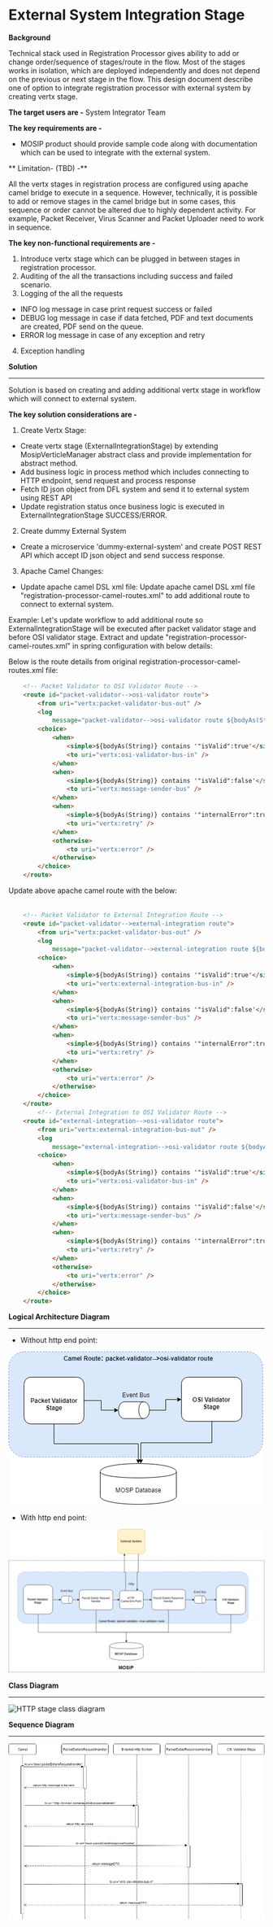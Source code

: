
# External System Integration Stage 

**Background**

Technical stack used in Registration Processor gives ability to add or change order/sequence of stages/route in the flow. Most of the stages works in isolation, which are deployed independently and does not depend on the previous or next stage in the flow. This design document describe one of option to integrate registration processor with external system by creating vertx stage. 

**The target users are -**
System Integrator Team

**The key requirements are -**
-	MOSIP product should provide sample code along with documentation which can be used to integrate with the external system.

** Limitation- (TBD) -**

All the vertx stages in registration process are configured using apache camel bridge to execute in a sequence. However, technically, it is possible to add or remove stages in the camel bridge but in some cases, this sequence or order cannot be altered due to highly dependent activity. For example, Packet Receiver, Virus Scanner and Packet Uploader need to work in sequence. 

**The key non-functional requirements are -**
1.	Introduce vertx stage which can be plugged in between stages in registration processor.
2.  Auditing of the all the transactions including success and failed scenario.
3.	Logging of the all the requests
- 	INFO log message in case print request success or failed
- 	DEBUG log message in case if data fetched, PDF and text documents are created, PDF send on the queue.
- 	ERROR log message in case of any exception and retry
4.	Exception handling


**Solution**

------------

Solution is based on creating and adding additional vertx stage in workflow which will connect to external system.

**The key solution considerations are -**
1.	Create Vertx Stage:
- Create vertx stage (ExternalIntegrationStage) by extending MosipVerticleManager abstract class and provide implementation for abstract method. 
- Add business logic in process method which includes connecting to HTTP endpoint, send request and process response
- Fetch ID json object from DFL system and send it to external system using REST API
- Update registration status once business logic is executed in ExternalIntegrationStage SUCCESS/ERROR.

2.  Create dummy External System
- Create a microservice 'dummy-external-system' and create POST REST API which accept ID json object and send success response.

3.	Apache Camel Changes:
- 	Update apache camel DSL xml file:
Update apache camel DSL xml file "registration-processor-camel-routes.xml" to add additional route to connect to external system. 

Example: Let's update workflow to add additional route so ExternalIntegrationStage will be executed after packet validator stage and before OSI validator stage. Extract and update "registration-processor-camel-routes.xml" in spring configuration with below details:
	
Below is the route details from original registration-processor-camel-routes.xml file:

```html
	<!-- Packet Validator to OSI Validator Route -->
	<route id="packet-validator-->osi-validator route">
		<from uri="vertx:packet-validator-bus-out" />
		<log
			message="packet-validator-->osi-validator route ${bodyAs(String)}" />
		<choice>
			<when>
				<simple>${bodyAs(String)} contains '"isValid":true'</simple>
				<to uri="vertx:osi-validator-bus-in" />
			</when>
			<when>
				<simple>${bodyAs(String)} contains '"isValid":false'</simple>
				<to uri="vertx:message-sender-bus" />
			</when>
			<when>
				<simple>${bodyAs(String)} contains '"internalError":true'</simple>
				<to uri="vertx:retry" />
			</when>
			<otherwise>
				<to uri="vertx:error" />
			</otherwise>
		</choice>
	</route>
```
Update above apache camel route with the below:

```html

	<!-- Packet Validator to External Integration Route -->
	<route id="packet-validator-->external-integration route">
		<from uri="vertx:packet-validator-bus-out" />
		<log
			message="packet-validator-->external-integration route ${bodyAs(String)}" />
		<choice>
			<when>
				<simple>${bodyAs(String)} contains '"isValid":true'</simple>
				<to uri="vertx:external-integration-bus-in" />
			</when>
			<when>
				<simple>${bodyAs(String)} contains '"isValid":false'</simple>
				<to uri="vertx:message-sender-bus" />
			</when>
			<when>
				<simple>${bodyAs(String)} contains '"internalError":true'</simple>
				<to uri="vertx:retry" />
			</when>
			<otherwise>
				<to uri="vertx:error" />
			</otherwise>
		</choice>
	</route>
		<!-- External Integration to OSI Validator Route -->
	<route id="external-integration-->osi-validator route">
		<from uri="vertx:external-integration-bus-out" />
		<log
			message="external-integration-->osi-validator route ${bodyAs(String)}" />
		<choice>
			<when>
				<simple>${bodyAs(String)} contains '"isValid":true'</simple>
				<to uri="vertx:osi-validator-bus-in" />
			</when>
			<when>
				<simple>${bodyAs(String)} contains '"isValid":false'</simple>
				<to uri="vertx:message-sender-bus" />
			</when>
			<when>
				<simple>${bodyAs(String)} contains '"internalError":true'</simple>
				<to uri="vertx:retry" />
			</when>
			<otherwise>
				<to uri="vertx:error" />
			</otherwise>
		</choice>
	</route>

```

**Logical Architecture Diagram**



------------
- Without http end point:

![HTTP stage diagram](_images/registration_external_without_http_integration.png)

- With http end point:

![HTTP stage diagram](_images/registration_external_with_http_integration.png)


**Class Diagram**

------------

![HTTP stage class diagram](_images/http_stage_class_diagram.png)

**Sequence Diagram**

------------

![Reprocess sequence diagram](_images/http_stage_seq_diagram.png) 
